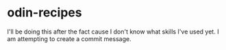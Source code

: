 # odin-recipes
I'll be doing this after the fact cause I don't know what skills I've used yet. I am attempting to create a commit message. 